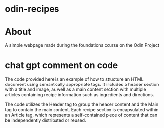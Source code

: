 # odin-recipes
# About

A simple webpage made during the foundations course on the Odin Project 

 # chat gpt comment on code

The code provided here is an example of how to structure an HTML document using semantically appropriate tags. It includes a header section with a title and image, as well as a main content section with multiple articles containing recipe information such as ingredients and directions.

The code utilizes the Header tag to group the header content and the Main tag to contain the main content. Each recipe section is encapsulated within an Article tag, which represents a self-contained piece of content that can be independently distributed or reused.


